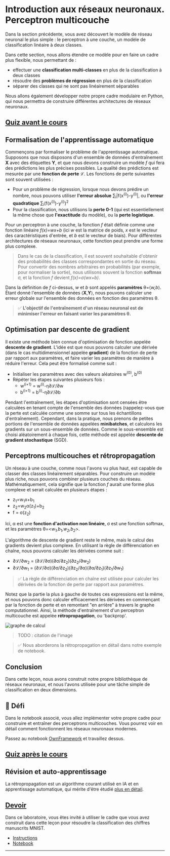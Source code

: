 <!--
CO_OP_TRANSLATOR_METADATA:
{
  "original_hash": "789d6c3fb6fc7948a470b33078a5983a",
  "translation_date": "2025-09-23T12:01:37+00:00",
  "source_file": "lessons/3-NeuralNetworks/04-OwnFramework/README.md",
  "language_code": "fr"
}
-->
# Introduction aux réseaux neuronaux. Perceptron multicouche

Dans la section précédente, vous avez découvert le modèle de réseau neuronal le plus simple : le perceptron à une couche, un modèle de classification linéaire à deux classes.

Dans cette section, nous allons étendre ce modèle pour en faire un cadre plus flexible, nous permettant de :

* effectuer une **classification multi-classes** en plus de la classification à deux classes
* résoudre des **problèmes de régression** en plus de la classification
* séparer des classes qui ne sont pas linéairement séparables

Nous allons également développer notre propre cadre modulaire en Python, qui nous permettra de construire différentes architectures de réseaux neuronaux.

## [Quiz avant le cours](https://ff-quizzes.netlify.app/en/ai/quiz/7)

## Formalisation de l'apprentissage automatique

Commençons par formaliser le problème de l'apprentissage automatique. Supposons que nous disposons d'un ensemble de données d'entraînement **X** avec des étiquettes **Y**, et que nous devons construire un modèle *f* qui fera des prédictions les plus précises possibles. La qualité des prédictions est mesurée par une **fonction de perte** &lagran;. Les fonctions de perte suivantes sont souvent utilisées :

* Pour un problème de régression, lorsque nous devons prédire un nombre, nous pouvons utiliser **l'erreur absolue** &sum;<sub>i</sub>|f(x<sup>(i)</sup>)-y<sup>(i)</sup>|, ou **l'erreur quadratique** &sum;<sub>i</sub>(f(x<sup>(i)</sup>)-y<sup>(i)</sup>)<sup>2</sup>
* Pour la classification, nous utilisons la **perte 0-1** (qui est essentiellement la même chose que **l'exactitude** du modèle), ou la **perte logistique**.

Pour un perceptron à une couche, la fonction *f* était définie comme une fonction linéaire *f(x)=wx+b* (ici *w* est la matrice de poids, *x* est le vecteur des caractéristiques d'entrée, et *b* est le vecteur de biais). Pour différentes architectures de réseaux neuronaux, cette fonction peut prendre une forme plus complexe.

> Dans le cas de la classification, il est souvent souhaitable d'obtenir des probabilités des classes correspondantes en sortie du réseau. Pour convertir des nombres arbitraires en probabilités (par exemple, pour normaliser la sortie), nous utilisons souvent la fonction **softmax** &sigma;, et la fonction *f* devient *f(x)=&sigma;(wx+b)*.

Dans la définition de *f* ci-dessus, *w* et *b* sont appelés **paramètres** &theta;=⟨*w,b*⟩. Étant donné l'ensemble de données ⟨**X**,**Y**⟩, nous pouvons calculer une erreur globale sur l'ensemble des données en fonction des paramètres &theta;.

> ✅ **L'objectif de l'entraînement d'un réseau neuronal est de minimiser l'erreur en faisant varier les paramètres &theta;.**

## Optimisation par descente de gradient

Il existe une méthode bien connue d'optimisation de fonction appelée **descente de gradient**. L'idée est que nous pouvons calculer une dérivée (dans le cas multidimensionnel appelée **gradient**) de la fonction de perte par rapport aux paramètres, et faire varier les paramètres de manière à réduire l'erreur. Cela peut être formalisé comme suit :

* Initialiser les paramètres avec des valeurs aléatoires w<sup>(0)</sup>, b<sup>(0)</sup>
* Répéter les étapes suivantes plusieurs fois :
    - w<sup>(i+1)</sup> = w<sup>(i)</sup>-&eta;&part;&lagran;/&part;w
    - b<sup>(i+1)</sup> = b<sup>(i)</sup>-&eta;&part;&lagran;/&part;b

Pendant l'entraînement, les étapes d'optimisation sont censées être calculées en tenant compte de l'ensemble des données (rappelez-vous que la perte est calculée comme une somme sur tous les échantillons d'entraînement). Cependant, dans la pratique, nous prenons de petites portions de l'ensemble de données appelées **minibatches**, et calculons les gradients sur un sous-ensemble de données. Comme le sous-ensemble est choisi aléatoirement à chaque fois, cette méthode est appelée **descente de gradient stochastique** (SGD).

## Perceptrons multicouches et rétropropagation

Un réseau à une couche, comme nous l'avons vu plus haut, est capable de classer des classes linéairement séparables. Pour construire un modèle plus riche, nous pouvons combiner plusieurs couches du réseau. Mathématiquement, cela signifie que la fonction *f* aurait une forme plus complexe et serait calculée en plusieurs étapes :
* z<sub>1</sub>=w<sub>1</sub>x+b<sub>1</sub>
* z<sub>2</sub>=w<sub>2</sub>&alpha;(z<sub>1</sub>)+b<sub>2</sub>
* f = &sigma;(z<sub>2</sub>)

Ici, &alpha; est une **fonction d'activation non linéaire**, &sigma; est une fonction softmax, et les paramètres &theta;=<*w<sub>1</sub>,b<sub>1</sub>,w<sub>2</sub>,b<sub>2</sub>*>.

L'algorithme de descente de gradient reste le même, mais le calcul des gradients devient plus complexe. En utilisant la règle de différenciation en chaîne, nous pouvons calculer les dérivées comme suit :

* &part;&lagran;/&part;w<sub>2</sub> = (&part;&lagran;/&part;&sigma;)(&part;&sigma;/&part;z<sub>2</sub>)(&part;z<sub>2</sub>/&part;w<sub>2</sub>)
* &part;&lagran;/&part;w<sub>1</sub> = (&part;&lagran;/&part;&sigma;)(&part;&sigma;/&part;z<sub>2</sub>)(&part;z<sub>2</sub>/&part;&alpha;)(&part;&alpha;/&part;z<sub>1</sub>)(&part;z<sub>1</sub>/&part;w<sub>1</sub>)

> ✅ La règle de différenciation en chaîne est utilisée pour calculer les dérivées de la fonction de perte par rapport aux paramètres.

Notez que la partie la plus à gauche de toutes ces expressions est la même, et nous pouvons donc calculer efficacement les dérivées en commençant par la fonction de perte et en remontant "en arrière" à travers le graphe computationnel. Ainsi, la méthode d'entraînement d'un perceptron multicouche est appelée **rétropropagation**, ou 'backprop'.

<img alt="graphe de calcul" src="images/ComputeGraphGrad.png"/>

> TODO : citation de l'image

> ✅ Nous aborderons la rétropropagation en détail dans notre exemple de notebook.  

## Conclusion

Dans cette leçon, nous avons construit notre propre bibliothèque de réseaux neuronaux, et nous l'avons utilisée pour une tâche simple de classification en deux dimensions.

## 🚀 Défi

Dans le notebook associé, vous allez implémenter votre propre cadre pour construire et entraîner des perceptrons multicouches. Vous pourrez voir en détail comment fonctionnent les réseaux neuronaux modernes.

Passez au notebook [OwnFramework](OwnFramework.ipynb) et travaillez dessus.

## [Quiz après le cours](https://ff-quizzes.netlify.app/en/ai/quiz/8)

## Révision et auto-apprentissage

La rétropropagation est un algorithme courant utilisé en IA et en apprentissage automatique, qui mérite d'être étudié [plus en détail](https://wikipedia.org/wiki/Backpropagation).

## [Devoir](lab/README.md)

Dans ce laboratoire, vous êtes invité à utiliser le cadre que vous avez construit dans cette leçon pour résoudre la classification des chiffres manuscrits MNIST.

* [Instructions](lab/README.md)
* [Notebook](lab/MyFW_MNIST.ipynb)

---

